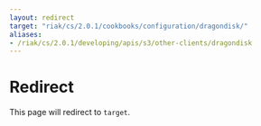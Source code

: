 ```yaml
---
layout: redirect
target: "riak/cs/2.0.1/cookbooks/configuration/dragondisk/"
aliases:
- /riak/cs/2.0.1/developing/apis/s3/other-clients/dragondisk
---
```


# Redirect

This page will redirect to `target`.

